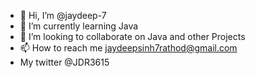 - 👋 Hi, I’m @jaydeep-7
- 🌱 I’m currently learning Java 
- 💞️ I’m looking to collaborate on Java and other Projects
- 📫 How to reach me  jaydeepsinh7rathod@gmail.com
- My twitter @JDR3615

<!---
jaydeep-79/jaydeep-79 is a ✨ special ✨ repository because its `README.md` (this file) appears on your GitHub profile.
You can click the Preview link to take a look at your changes.
--->
